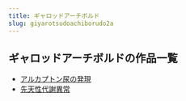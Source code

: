 ```yaml
---
title: ギャロッドアーチボルド
slug: giyarotsudoachiborudo2a
---
```


## ギャロッドアーチボルドの作品一覧

- [アルカプトン尿の発現](arukaputonniaon-1e3)
- [先天性代謝異常](xiantianxingdai-4ea)
